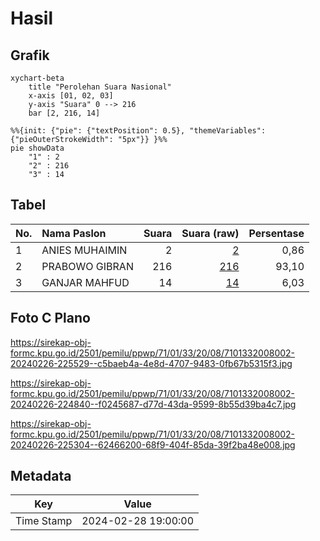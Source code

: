 # Hasil

## Grafik

```mermaid
xychart-beta
    title "Perolehan Suara Nasional"
    x-axis [01, 02, 03]
    y-axis "Suara" 0 --> 216
    bar [2, 216, 14]
```

```mermaid
%%{init: {"pie": {"textPosition": 0.5}, "themeVariables": {"pieOuterStrokeWidth": "5px"}} }%%
pie showData
    "1" : 2
    "2" : 216
    "3" : 14
```

## Tabel

| No. | Nama Paslon    | Suara | Suara (raw) | Persentase |
|:--- |:-------------- | -----:| -----------:| ----------:|
| 1   | ANIES MUHAIMIN | 2     | [2][p-1]    | 0,86       |
| 2   | PRABOWO GIBRAN | 216   | [216][p-2]  | 93,10      |
| 3   | GANJAR MAHFUD  | 14    | [14][p-3]   | 6,03       |


[p-1]: https://github.com/gigit-pemilu/pemilu-2024/blob/main/pilpres/hitung-suara/sub/71-sulawesi-utara/sub/01-bolaang-mongondow/sub/33-dumoga/sub/2008-siniyung/sub/002-tps/sub/paslon-1.txt
[p-2]: https://github.com/gigit-pemilu/pemilu-2024/blob/main/pilpres/hitung-suara/sub/71-sulawesi-utara/sub/01-bolaang-mongondow/sub/33-dumoga/sub/2008-siniyung/sub/002-tps/sub/paslon-2.txt
[p-3]: https://github.com/gigit-pemilu/pemilu-2024/blob/main/pilpres/hitung-suara/sub/71-sulawesi-utara/sub/01-bolaang-mongondow/sub/33-dumoga/sub/2008-siniyung/sub/002-tps/sub/paslon-3.txt

## Foto C Plano

https://sirekap-obj-formc.kpu.go.id/2501/pemilu/ppwp/71/01/33/20/08/7101332008002-20240226-225529--c5baeb4a-4e8d-4707-9483-0fb67b5315f3.jpg

https://sirekap-obj-formc.kpu.go.id/2501/pemilu/ppwp/71/01/33/20/08/7101332008002-20240226-224840--f0245687-d77d-43da-9599-8b55d39ba4c7.jpg

https://sirekap-obj-formc.kpu.go.id/2501/pemilu/ppwp/71/01/33/20/08/7101332008002-20240226-225304--62466200-68f9-404f-85da-39f2ba48e008.jpg


## Metadata

| Key        | Value               |
| ---------- | ------------------- |
| Time Stamp | 2024-02-28 19:00:00 |



